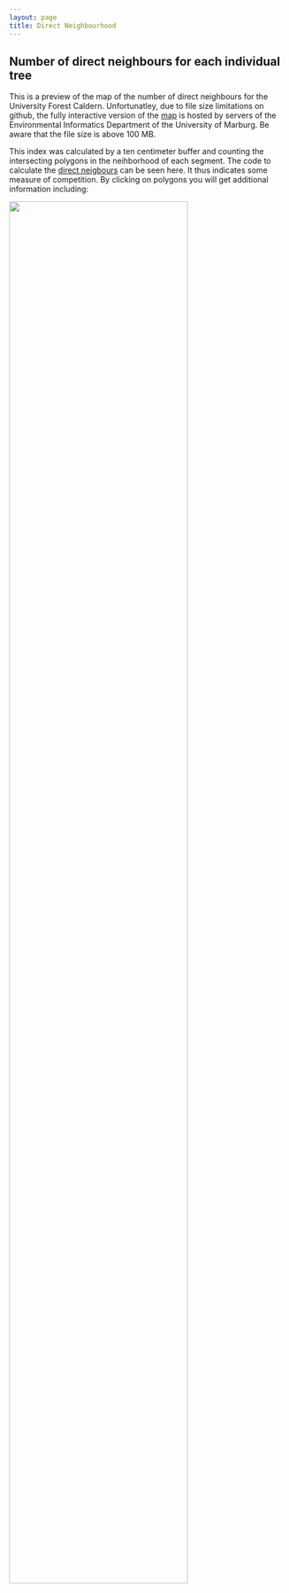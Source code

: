 ```yaml
---
layout: page
title: Direct Neighbourhood
---
```


Number of direct neighbours for each individual tree
----------------------------------------------------------

This is a preview of the map of the number of direct neighbours for the University Forest Caldern. Unfortunatley, due to
file size limitations on github, the fully interactive version of the
[map](http://seminar.environmentalinformatics-marburg.de/Seminar_RS/drcN.html)
is hosted by servers of the Environmental Informatics Department of the
University of Marburg. Be aware that the file size is above 100 MB.

This index was calculated by a ten centimeter buffer and counting the
intersecting polygons in the neihborhood of each segment. The code to
calculate the [direct
neigbours](https://github.com/goergen95/mof_caldern/blob/master/src/011_structure_values.R#L142)
can be seen here. It thus indicates some measure of competition. By
clicking on polygons you will get additional information including:

<article>
 <a href="{{ 'http://seminar.environmentalinformatics-marburg.de/Seminar_RS/drcN.html' | absolute_url }}" class="image"><image  src="drcN_files/figure-markdown_strict/unnamed-chunk-1-1.png" alt="" width=" 80% " /></a>
</article>




